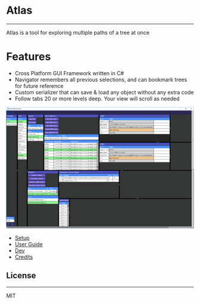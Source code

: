# Atlas
---
Atlas is a tool for exploring multiple paths of a tree at once

# Features
* Cross Platform GUI Framework written in C#
* Navigator remembers all previous selections, and can bookmark trees for future reference
* Custom serializer that can save & load any object without any extra code
* Follow tabs 20 or more levels deep. Your view will scroll as needed

![Atlas GUI](/Images/Screenshots/SampleAndSerializer.png)


* [Setup](Docs/Setup.md)
* [User Guide](Docs/UserGuide.md)
* [Dev](Docs/Dev/Dev.md)
* [Credits](Docs/Credits.md)

## License
---
MIT